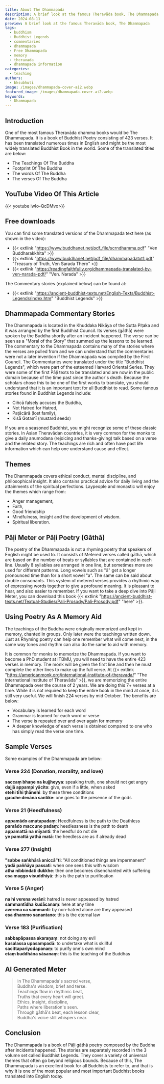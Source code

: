 ```yaml
---
title: About The Dhammapada
description: A brief look at the famous Theravāda book, The Dhammapada
date: 2024-08-11
preview: A brief look at the famous Theravāda book, The Dhammapada
tags:
  - buddhism
  - Buddhist Legends
  - commentaries
  - dhammapada
  - Free Dhammapada
  - memory
  - theravada
  - dhammapada information
categories:
  - teaching
authors:
  - bksubhuti
image: /images/dhammapada-cover-ai2.webp
featured_image: /images/dhammapada-cover-ai2.webp
keywords:
  - Dhammapada
---
```


## Introduction
One of the most famous Theravāda dhamma books would be The Dhammapada.  It is a book of Buddhist Poetry consisting of 423 verses.  It has been translated numerous times in English and might be the most widely translated Buddhist Book in the world.  Some of the translated titles are below:
- The Teachings Of The Buddha
- Footprint Of The Buddha
- The words Of The Buddha
- The verses Of The Buddha

## YouTube Video Of This Article
{{< youtube lwIo-QcDMvo>}}


## Free downloads
You can find some translated versions of the Dhammapada text here (as shown in the video):  
- {{< extlink "https://www.buddhanet.net/pdf_file/scrndhamma.pdf" "Ven Buddharakkhita" >}}  
- {{< extlink "https://www.buddhanet.net/pdf_file/dhammapadatxt1.pdf" "Treasury of Truth, Ven Sarada Thero" >}}  
- {{< extlink "https://readingfaithfully.org/dhammapada-translated-by-ven-narada-pdf/" "Ven. Narada" >}}  

The Commentary stories (explained below) can be found at:
- {{< extlink "https://ancient-buddhist-texts.net/English-Texts/Buddhist-Legends/index.htm" "Buddhist Legends" >}}  


## Dhammapada Commentary Stories
The Dhammapada is located in the Khuddaka Nikāya of the Sutta Piṭaka and it was arranged by the first Buddhist Council.  Its verses (gāthā) were spoken by the Buddha shortly after an incident happened.  The verse can be seen as a "Moral of the Story" that summed up the lessons to be learned.  The commentary to the Dhammapada contains many of the stories where the verses are pulled from and we can understand that the commentaries were not a later invention if the Dhammapada was compiled by the First Council.  The Commentaries were translated under the title "Buddhist Legends", which were part of the esteemed Harvard Oriental Series.  They were some of the first Pāḷi texts to be translated and are now in the public domain because of the time past since the author's death.  Because the scholars chose this to be one of the first works to translate, you should understand that it is an important text for all Buddhist to read.  Some famous stories found in Buddhist Legends include:
- Ciñcā falsely accuses the Buddha,  
- Not Hatred for Hatred,  
- Paṭācārā (lost family), 
- Kisā Gotamī (mustard seeds)

If you are a seasoned Buddhist, you might recognize some of these classic stories. In Asian Theravādan countries, it is very common for the monks to give a daily anumodana (rejoicing and thanks-giving) talk based on a verse and the related story.  The teachings are rich and often have past life information which can help one understand cause and effect.

## Themes
The Dhammapada covers ethical conduct, mental discipline, and philosophical insight.  It also contains practical advice for daily living and the attainments of the spiritual perfections.
Laypeople and monastic will enjoy the themes which range from:
- Anger management, 
- Faith, 
- Good friendship 
- Mindfulness, insight and the development of wisdom. 
- Spiritual liberation.  

## Pāḷi Meter or Pāḷi Poetry (Gāthā)
The poetry of the Dhammapada is not a rhyming poetry that speakers of English might be used to.  It consists of Metered verses called gāthā, which are based on the number of beats or syllables that are contained in each line.  Usually 8 syllables are arranged in one line, but sometimes more are used for different patterns.  Long vowels such as "ā" get a longer pronounced time than for a short vowel "a".  The same can be said about double consonants.  This system of metered verses provides a rhythmic way of expressing words together to give a profound meaning.  It is pleasant to hear, and also easier to remember.  If you want to take a deep dive into Pāḷi Meter, you can download this book {{< extlink "https://ancient-buddhist-texts.net/Textual-Studies/Pali-Prosody/Pali-Prosody.pdf" "here" >}}. 

## Using Poetry As A Memory Aid
The teachings of the Buddha were originally memorized and kept in memory, chanted in groups.  Only later were the teachings written down.  Just as Rhyming poetry can help one remember what will come next, in the same way tones and rhythm can also do the same to aid with memory.

It is common for monks to memorize the Dhammapada.  If you want to become a PhD student at ITBMU, you will need to have the entire 423 verses in memory.  The monk will be given the first line and then he must complete the other lines to make up the full verse.  At {{< extlink "https://americanmonk.org/international-institute-of-theravada/" "The International Institute of Theravāda" >}}, we are memorizing the entire Dhammapada over the course of 2 years.  We are doing this 7+ verses at a time.  While it is not required to keep the entire book in the mind at once, it is still very useful. We will finish 224 verses by mid October.  The benefits are below:

- Vocabulary is learned for each word
- Grammar is learned for each word or verse
- The verse is repeated over and over again for memory
- A deeper knowledge of each verse is obtained compared to one who has simply read the verse one time.

## Sample Verses

Some examples of the Dhammapada are below:
### Verse 224 (Donation, morality, and love) 
**saccaṃ bhaṇe na kujjheyya**: speaking truth, one should not get angry  
**dajjā appampi yācito**: give, even if a little, when asked  
**etehi tīhi ṭhānehi**: by these three conditions  
**gacche devāna santike**: one goes to the presence of the gods  

### Verse 21 (Heedfulness)  
**appamādo amatapadaṃ**: Heedfulness is the path to the Deathless  
**pamādo maccuno padaṃ**: heedlessness is the path to death  
**appamattā na mīyanti**: the heedful do not die  
**ye pamattā yathā matā**: the heedless are as if already dead  

### Verse 277 (Insight)  
**"sabbe saṅkhārā aniccā"ti**: "All conditioned things are impermanent"  
**yadā paññāya passati**: when one sees this with wisdom  
**atha nibbindati dukkhe**: then one becomes disenchanted with suffering  
**esa maggo visuddhiyā**: this is the path to purification  

### Verse 5 (Anger)  
**na hi verena verāni**: hatred is never appeased by hatred  
**sammantīdha kudācanaṃ**: here at any time  
**averena ca sammanti**: by non-hatred alone are they appeased  
**esa dhammo sanantano**: this is the eternal law  

### Verse 183 (Purification)  
**sabbapāpassa akaraṇaṃ**: not doing any evil  
**kusalassa upasampadā**: to undertake what is skillful  
**sacittapariyodapanaṃ**: to purify one's own mind  
**etaṃ buddhāna sāsanaṃ**: this is the teaching of the Buddhas  

## AI Generated Meter
> In The Dhammapada's sacred verse,  
> Buddha's wisdom, brief and terse.  
> Teachings flow in rhythmic beat,  
> Truths that every heart will greet.  
> Ethics, insight, discipline,  
> Paths where liberation's seen.  
> Through gāthā's beat, each lesson clear,  
> Buddha's voice still whispers near.


## Conclusion 
The Dhammapada is a book of Pāḷi gāthā poetry composed by the Buddha after incidents happened.  The stories are separately recorded in the 3 volume set called Buddhist Legends.  They cover a variety of universal themes that often go beyond religious bounds.  Because of this, The Dhammapada is an excellent book for all Buddhists to refer to, and that is why it is one of the most popular and most important Buddhist books translated into English today.


